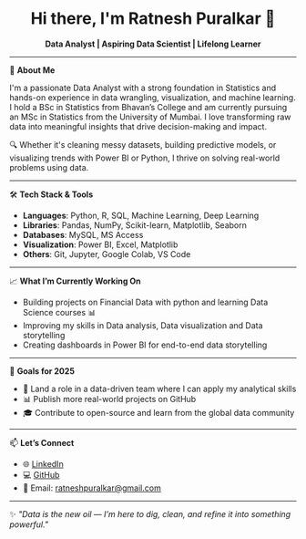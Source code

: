 <h1 align="center">Hi there, I'm Ratnesh Puralkar 👋</h1>

<p align="center">
  <b>Data Analyst | Aspiring Data Scientist | Lifelong Learner</b>  
</p>

---

🚀 **About Me**

I'm a passionate Data Analyst with a strong foundation in Statistics and hands-on experience in data wrangling, visualization, and machine learning. I hold a BSc in Statistics from Bhavan’s College and am currently pursuing an MSc in Statistics from the University of Mumbai. I love transforming raw data into meaningful insights that drive decision-making and impact.

🔍 Whether it's cleaning messy datasets, building predictive models, or visualizing trends with Power BI or Python, I thrive on solving real-world problems using data.

---

🛠️ **Tech Stack & Tools**
- **Languages**: Python, R, SQL, Machine Learning, Deep Learning
- **Libraries**: Pandas, NumPy, Scikit-learn, Matplotlib, Seaborn
- **Databases**: MySQL, MS Access
- **Visualization**: Power BI, Excel, Matplotlib
- **Others**: Git, Jupyter, Google Colab, VS Code

---

📈 **What I’m Currently Working On**
- Building projects on Financial Data with python and learning Data Science courses 📊
- Improving my skills in Data analysis, Data visualization and Data storytelling
- Creating dashboards in Power BI for end-to-end data storytelling

---

🎯 **Goals for 2025**
- 💼 Land a role in a data-driven team where I can apply my analytical skills
- 📊 Publish more real-world projects on GitHub
- 🎓 Contribute to open-source and learn from the global data community

---

📫 **Let’s Connect**
- 🌐 [LinkedIn](https://www.linkedin.com/in/ratnesh-puralkar)
- 💻 [GitHub](https://github.com/RatneshRavindra)
- 📧 Email: ratneshpuralkar@gmail.com

---

✨ *"Data is the new oil — I’m here to dig, clean, and refine it into something powerful."*
